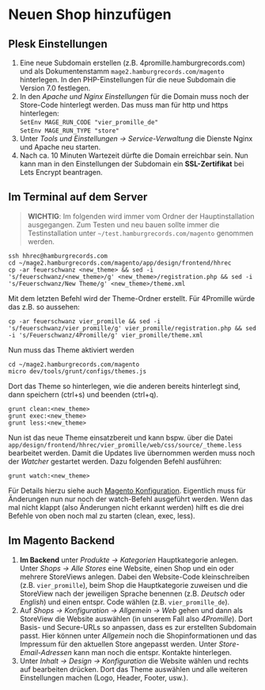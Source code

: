 # Neuen Shop hinzufügen

## Plesk Einstellungen

1. Eine neue Subdomain erstellen (z.B. 4promille.hamburgrecords.com) und als Dokumentenstamm `mage2.hamburgrecords.com/magento` hinterlegen. In den PHP-Einstellungen für die neue Subdomain die Version 7.0 festlegen.
2. In den *Apache und Nginx Einstellungen* für die Domain muss noch der Store-Code hinterlegt werden. Das muss man für http und https hinterlegen:  
    `SetEnv MAGE_RUN_CODE "vier_promille_de"`  
    `SetEnv MAGE_RUN_TYPE "store"`
3. Unter *Tools und Einstellungen -> Service-Verwaltung* die Dienste Nginx und Apache neu starten.
4. Nach ca. 10 Minuten Wartezeit dürfte die Domain erreichbar sein. Nun kann man in den Einstellungen der Subdomain ein **SSL-Zertifikat** bei Lets Encrypt beantragen.

## Im Terminal auf dem Server

> **WICHTIG**: Im folgenden wird immer vom Ordner der Hauptinstallation ausgegangen. Zum Testen und neu bauen sollte immer die Testinstallation unter `~/test.hamburgrecords.com/magento` genommen werden.

    ssh hhrec@hamburgrecords.com
    cd ~/mage2.hamburgrecords.com/magento/app/design/frontend/hhrec
    cp -ar feuerschwanz <new_theme> && sed -i 's/feuerschwanz/<new_theme>/g' <new_theme>/registration.php && sed -i 's/Feuerschwanz/New Theme/g' <new_theme>/theme.xml

Mit dem letzten Befehl wird der Theme-Ordner erstellt. Für 4Promille würde das z.B. so aussehen:

    cp -ar feuerschwanz vier_promille && sed -i 's/feuerschwanz/vier_promille/g' vier_promille/registration.php && sed -i 's/Feuerschwanz/4Promille/g' vier_promille/theme.xml
    
Nun muss das Theme aktiviert werden

    cd ~/mage2.hamburgrecords.com/magento
    micro dev/tools/grunt/configs/themes.js

Dort das Theme so hinterlegen, wie die anderen bereits hinterlegt sind, dann speichern (ctrl+s) und beenden (ctrl+q).

    grunt clean:<new_theme>
    grunt exec:<new_theme>
    grunt less:<new_theme>

Nun ist das neue Theme einsatzbereit und kann bspw. über die Datei `app/design/frontend/hhrec/vier_promille/web/css/source/_theme.less` bearbeitet werden. Damit die Updates live übernommen werden muss noch der *Watcher* gestartet werden. Dazu folgenden Befehl ausführen:

    grunt watch:<new_theme>

Für Details hierzu siehe auch [Magento Konfiguration](02_configure_magento2.md). Eigentlich muss für Änderungen nun nur noch der watch-Befehl ausgeführt werden. Wenn das mal nicht klappt (also Änderungen nicht erkannt werden) hilft es die drei Befehle von oben noch mal zu starten (clean, exec, less).
    

## Im Magento Backend

1. **Im Backend** unter *Produkte -> Kategorien* Hauptkategorie anlegen. Unter *Shops -> Alle Stores* eine Website, einen Shop und ein oder mehrere StoreViews anlegen. Dabei den Website-Code kleinschreiben (z.B. `vier_promille`), beim Shop die Hauptkategorie zuweisen und die StoreView nach der jeweiligen Sprache benennen (z.B. *Deutsch* oder *English*) und einen entspr. Code wählen (z.B. `vier_promille_de`).
2. Auf *Shops -> Konfiguration -> Allgemein -> Web* gehen und dann als StoreView die Website auswählen (in unserem Fall also *4Promille*). Dort Basis- und Secure-URLs so anpassen, dass es zur erstellten Subdomain passt. Hier können unter *Allgemein* noch die Shopinformationen und das Impressum für den aktuellen Store angepasst werden. Unter *Store-Email-Adressen* kann man noch die entspr. Kontakte hinterlegen.
3. Unter *Inhalt -> Design -> Konfiguration* die Website wählen und rechts auf bearbeiten drücken. Dort das Theme auswählen und alle weiteren Einstellungen machen (Logo, Header, Footer, usw.).